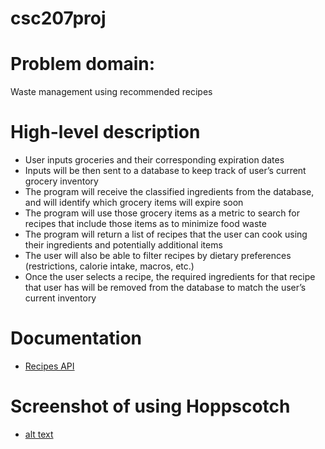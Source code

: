 # csc207proj

# Problem domain: 
Waste management using recommended recipes 

# High-level description
- User inputs groceries and their corresponding expiration dates
- Inputs will be then sent to a database to keep track of user’s current grocery inventory
- The program will receive the classified ingredients from the database, and will identify which grocery items will expire soon
- The program will use those grocery items as a metric to search for recipes that include those items as to minimize food waste
- The program will return a list of recipes that the user can cook using their ingredients and potentially additional items
- The user will also be able to filter recipes by dietary preferences (restrictions, calorie intake, macros, etc.)
- Once the user selects a recipe, the required ingredients for that recipe that user has will be removed from the database to match the user’s current inventory

# Documentation
- [Recipes API](https://spoonacular.com/food-api/docs)

# Screenshot of using Hoppscotch
- [alt text](https://github.com/samlukas/csc207proj/blob/main/hoppscotch_screenshot.jpg)
